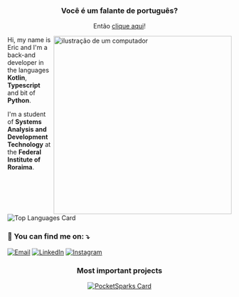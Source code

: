 <div align="center">

### Você é um falante de português?

Então [clique aqui](./LEIA-ME.md)!
</div>

<img
  align="right"
  src="https://raw.githubusercontent.com/MicaelliMedeiros/micaellimedeiros/master/image/computer-illustration.png"
  alt="ilustração de um computador"
  min-width="400px"
  max-width="400px"
  width="400px"
/>

Hi, my name is Eric and I'm a back-and developer in the languages
**Kotlin**, **Typescript** and bit of **Python**.

I'm a student of **Systems Analysis and Development Technology** at the **Federal Institute of Roraima**.

![Top Languages Card](https://github-readme-stats.vercel.app/api/top-langs/?username=freitaseric&size_weight=0.5&count_weight=0.6&langs_count=8&layout=compact&theme=onedark&hide=html,css,cmake,scss,javascript&langs_count=3)

### 💌 You can find me on: ⤵️

[![Email](https://img.shields.io/badge/-Email-FF0000?style=flat-square&labelColor=FF0000&logo=gmail&logoColor=white)](mailto:ericfreitas371@gmail.com)
[![LinkedIn](https://img.shields.io/badge/-LinkedIn-0e76a8?style=flat-square&logo=linkedin&logoColor=white)](https://www.linkedin.com/in/eric-freitas-aa442a342/)
[![Instagram](https://img.shields.io/badge/-Instagram-DF0174?style=flat-square&labelColor=DF0174&logo=instagram&logoColor=white)](https://www.instagram.com/fr.eriic/profilecard/?igsh=ejVhdjNqOWRmcWl5)

<div align="center">

### Most important projects

[![PocketSparks Card](https://github-readme-stats.vercel.app/api/pin/?username=freitaseric&repo=pocketsparks&show_owner=true&theme=onedark)](https://github.com/freitaseric/pocketsparks)

</div>
